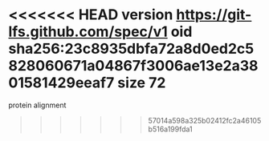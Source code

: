 <<<<<<< HEAD
version https://git-lfs.github.com/spec/v1
oid sha256:23c8935dbfa72a8d0ed2c5828060671a04867f3006ae13e2a3801581429eeaf7
size 72
=======
protein alignment
>>>>>>> 57014a598a325b02412fc2a46105b516a199fda1
